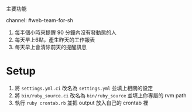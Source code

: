 主要功能

channel: #web-team-for-sh
1. 每半個小時來提醒 90 分鐘內沒有發動態的人
2. 每天早上6點，產生昨天的工作報表
3. 每天早上會清除前天的提醒訊息

# Setup

1. 將 `settings.yml.ci` 改名為 `settings.yml` 並填上相關的設定
2. 將 `bin/ruby_source.ci` 改名為 `bin/ruby_source` 並填上你專屬的 rvm path
3. 執行 `ruby crontab.rb` 並把 output 放入自己的 crontab 裡
